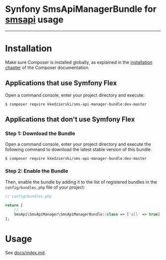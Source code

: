 Synfony SmsApiManagerBundle for [smsapi](https://www.smsapi.pl/) usage
============
---
Installation
============

Make sure Composer is installed globally, as explained in the
[installation chapter](https://getcomposer.org/doc/00-intro.md)
of the Composer documentation.

Applications that use Symfony Flex
----------------------------------

Open a command console, enter your project directory and execute:

```console
$ composer require kkedzierski/sms-api-manager-bundle:dev-master
```

Applications that don't use Symfony Flex
----------------------------------------

### Step 1: Download the Bundle

Open a command console, enter your project directory and execute the
following command to download the latest stable version of this bundle:

```console
$ composer require kkedzierski/sms-api-manager-bundle:dev-master
```

### Step 2: Enable the Bundle

Then, enable the bundle by adding it to the list of registered bundles
in the `config/bundles.php` file of your project:

```php
// config/bundles.php

return [
    // ...
    SmsApi\SmsApiManager\SmsApiManagerBundle::class => ['all' => true],
];
```

Usage
============

See [docs/index.md](./docs/index.md).
